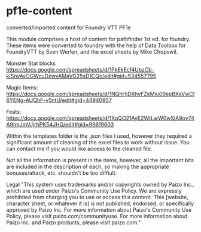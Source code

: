 # pf1e-content
converted/imported content for Foundry VTT PF1e

This module comprises a host of content for pathfinder 1st ed. for foundry. These items were converted to foundry with the help of Data Toolbox for FoundryVTT by Sven Werlen, and the excel sheets by Mike Chopswil.

Monster Stat blocks
https://docs.google.com/spreadsheets/d/1PkEkEcf4UbzCb-kISnvAvOGWcuDzwvAMaVG25sD1CQc/edit#gid=534557795

Magic Items:
https://docs.google.com/spreadsheets/d/1NQhHjDXhvFZkMiu09epBXsVwCI6YENg-AUQhF-v5ntU/edit#gid=44940957

Feats:
https://docs.google.com/spreadsheets/d/1XqQO21AyE2WtLwW0wSjA9ov74A9tmJmVJjrhPK54JHQ/edit#gid=99619603

Within the templates folder is the .json files I used, however they required a significant amount of cleaning of the excel files to work without issue. You can contact me if you would like access to the cleaned file.

Not all the information is present in the items, however, all the important bits are included in the description of each, so making the appropriate bonuses/attack, etc. shouldn't be too diffiult.

Legal
"This system uses trademarks and/or copyrights owned by Paizo Inc., which are used under Paizo's Community Use Policy. We are expressly prohibited from charging you to use or access this content. This [website, character sheet, or whatever it is] is not published, endorsed, or specifically approved by Paizo Inc. For more information about Paizo's Community Use Policy, please visit paizo.com/communityuse. For more information about Paizo Inc. and Paizo products, please visit paizo.com."
